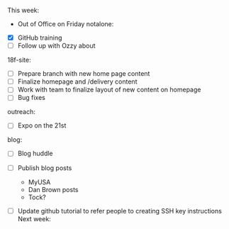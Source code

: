 This week:
- Out of Office on Friday
notalone:
- [x] GitHub training
- [ ] Follow up with Ozzy about

18f-site:
- [ ] Prepare branch with new home page content
- [ ] Finalize homepage and /delivery content
- [ ] Work with team to finalize layout of new content on homepage
- [ ] Bug fixes

outreach:
- [ ] Expo on the 21st

blog:
- [ ] Blog huddle
- [ ] Publish blog posts
  - MyUSA
  - Dan Brown posts
  - Tock?
- [ ] Update github tutorial to refer people to creating SSH key
  instructions
Next week:

